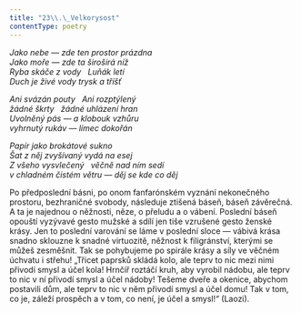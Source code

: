 ```yaml
---
title: "23\\.\_Velkorysost"
contentType: poetry
---
```


<section>

_Jako nebe — zde ten prostor prázdna  
Jako moře — zde ta široširá níž  
Ryba skáče z vody   Luňák letí  
Duch je živé vody trysk a tříšť_

</section>

<section>

_Ani svázán pouty   Ani rozptýlený  
žádné škrty   žádné uhlázení hran  
Uvolněný pás — a klobouk vzhůru  
vyhrnutý rukáv — límec dokořán_

</section>

<section>

_Papír jako brokátové sukno  
Šat z něj zvyšívaný vydá na esej  
Z všeho vysvlečený   věčně nad ním sedí  
v chladném čistém větru — děj se kde co děj_

</section>


<section>

Po předposlední básni, po onom fanfarónském vyznání nekonečného prostoru, bezhraničné svobody, následuje ztišená báseň, báseň závěrečná. A ta je najednou o něžnosti, něze, o přeludu a o vábení. Poslední báseň opouští vyzývavé gesto mužské a sdílí jen tiše vzrušené gesto ženské krásy. Jen to poslední varování se láme v poslední sloce — vábivá krása snadno sklouzne k snadné virtuozitě, něžnost k filigránství, kterými se můžeš zesměšnit. Tak se pohybujeme po spirále krásy a síly ve věčném úchvatu i střehu! „Třicet paprsků skládá kolo, ale teprv to nic mezi nimi přivodí smysl a účel kola! Hrnčíř roztáčí kruh, aby vyrobil nádobu, ale teprv to nic v ní přivodí smysl a účel nádoby! Tešeme dveře a okenice, abychom postavili dům, ale teprv to nic v něm přivodí smysl a účel domu! Tak v tom, co je, záleží prospěch a v tom, co není, je účel a smysl!“ (Laozi).

</section>
